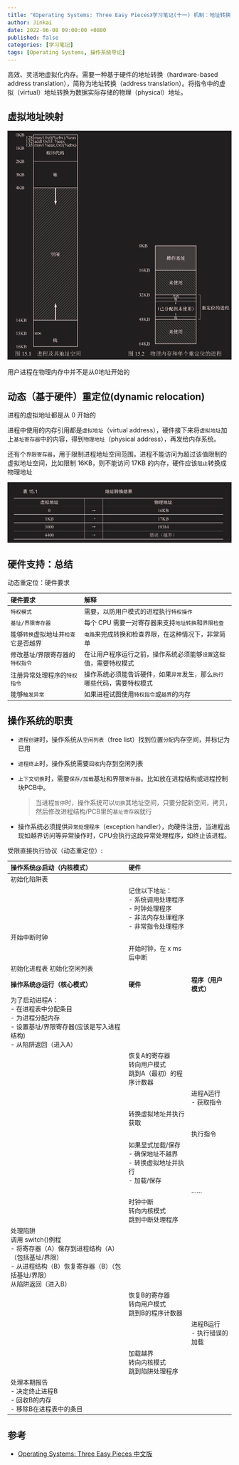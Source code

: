 ```yaml
---
title: "《Operating Systems: Three Easy Pieces》学习笔记(十一) 机制：地址转换"
author: Jinkai
date: 2022-06-08 09:00:00 +0800
published: false
categories: [学习笔记]
tags: [Operating Systems, 操作系统导论]
---
```


高效、灵活地虚拟化内存。需要一种基于硬件的地址转换（hardware-based address translation），简称为地址转换（address translation）。将指令中的虚拟（virtual）地址转换为数据实际存储的物理（physical）地址。

## 虚拟地址映射

![F15.1](/assets/img/2022-06-08-operating-systems-11/F15.1.jpg)

用户进程在物理内存中并不是从0地址开始的

## 动态（基于硬件）重定位(dynamic relocation)

进程的虚拟地址都是从 0 开始的

进程中使用的内存引用都是`虚拟地址`（virtual address），硬件接下来将`虚拟地址`加上`基址寄存器`中的内容，得到`物理地址`（physical address），再发给内存系统。

还有个`界限寄存器`，用于限制进程地址空间范围，进程不能访问为超过该值限制的虚拟地址空间，比如限制 16KB，则不能访问 17KB 的内存，硬件应该`阻止`转换成物理地址

![T15.1](/assets/img/2022-06-08-operating-systems-11/T15.1.jpg)

## 硬件支持：总结

动态重定位：硬件要求

| 硬件要求                             | 解释                                                                     |
| :----------------------------------- | :----------------------------------------------------------------------- |
| `特权模式`                           | 需要，以防用户模式的进程执行`特权操作`                                   |
| `基址/界限寄存器`                    | 每个 CPU 需要一对寄存器来支持`地址转换`和`界限检查`                      |
| 能够`转换`虚拟地址并`检查`它是否越界 | `电路`来完成转换和检查界限，在这种情况下，非常简单                       |
| 修改基址/界限寄存器的`特权指令`      | 在让用户程序运行之前，操作系统必须能够`设置`这些值，需要特权模式         |
| 注册异常处理程序的`特权指令`         | 操作系统必须能告诉硬件，如果`异常`发生，那么`执行`哪些代码，需要特权模式 |
| 能够`触发异常`                       | 如果进程试图使用`特权指令`或`越界`的内存                                 |

## 操作系统的职责

- `进程创建`时，操作系统从`空闲列表`（free list）找到位置`分配`内存空间，并标记为已用
- `进程终止`时，操作系统需要`回收`内存到空闲列表
- `上下文切换`时，需要`保存/加载`基址和界限`寄存器`。比如放在进程结构或进程控制块PCB中。

  > 当进程`暂停`时，操作系统可以`切换`其地址空间，只要分配新空间，拷贝，然后修改进程结构/PCB里的`基址寄存器`就行

- 操作系统必须提供`异常处理程序`（exception handler），向硬件注册，当进程出现如越界访问等异常操作时，CPU会执行这段异常处理程序，如终止该进程。

受限直接执行协议（动态重定位）:

|操作系统@启动（内核模式）|硬件||
|:---|:---|:---|
|初始化陷阱表|||
||记住以下地址：<br>- 系统调用处理程序<br>- 时钟处理程序<br>- 非法内存处理程序<br>- 非常指令处理程序||
|开始中断时钟|||
||开始时钟，在 x ms 后中断||
|初始化进程表 初始化空闲列表 |||
|**操作系统@运行（核心模式）**|**硬件**|**程序（用户模式）**|
|为了启动进程A：<br>- 在进程表中分配条目<br>- 为进程分配内存<br>- 设置基址/界限寄存器(应该是写入进程结构)<br>- 从陷阱返回（进入A）|||
||恢复A的寄存器<br>转向用户模式<br>跳到A（最初）的程序计数器||
|||进程A运行<br>- 获取指令|
||转换虚拟地址并执行获取||
|||执行指令|
||如果显式加载/保存<br>- 确保地址不越界<br>- 转换虚拟地址并执行<br>- 加载/保存||
|||……|
||时钟中断<br>转向内核模式<br>跳到中断处理程序||
|处理陷阱<br>调用 switch()例程<br>- 将寄存器（A）保存到进程结构（A）（包括基址/界限）<br>- 从进程结构（B）恢复寄存器（B）（包括基址/界限）<br>从陷阱返回（进入B）|||
||恢复B的寄存器<br>转向用户模式<br>跳到B的程序计数器||
|||进程B运行<br>- 执行错误的加载 |
||加载越界<br>转向内核模式<br>跳到陷阱处理程序||
|处理本期报告<br>- 决定终止进程B<br>- 回收B的内存<br>- 移除B在进程表中的条目|||

## 参考

- [Operating Systems: Three Easy Pieces 中文版](https://pages.cs.wisc.edu/~remzi/OSTEP/Chinese/15.pdf)
